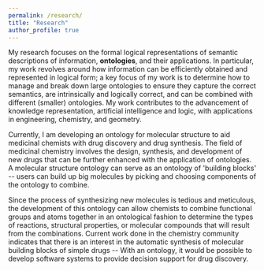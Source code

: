 ```yaml
---
permalink: /research/
title: "Research"
author_profile: true
---
```


My research focuses on the formal logical representations of semantic descriptions of information, **ontologies**, and their applications.  In particular, my work revolves around how information can be efficiently obtained and represented in logical form; a key focus of my work is to determine how to manage and break down large ontologies to ensure they capture the correct semantics, are intrinsically and logically correct, and can be combined with different (smaller) ontologies.  My work contributes to the advancement of knowledge representation, artificial intelligence and logic, with applications in engineering, chemistry, and geometry.  

Currently, I am developing an ontology for molecular structure to aid medicinal chemists with drug discovery and drug synthesis.  The field of medicinal chemistry involves the design, synthesis, and development of new drugs that can be further enhanced with the application of ontologies.
A molecular structure ontology can serve as an ontology of 'building blocks' -- users can build up big molecules by picking and choosing components of the ontology to combine.  

Since the process of synthesizing new molecules is tedious and meticulous, the development of this ontology can allow chemists to combine functional groups and atoms together in an ontological fashion to determine the types of reactions, structural properties, or molecular compounds that will result from the combinations.  Current work done in the chemistry community indicates that there is an interest in the automatic synthesis of molecular building blocks of simple drugs -- 
With an ontology, it would be possible to develop software systems to provide decision support for drug discovery.